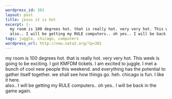```yaml
--- 
wordpress_id: 301
layout: post
title: jesus it is hot
excerpt: |-
  my room is 100 degrees hot. that is really hot. very very hot. This week is going to be exciting. I got KMFDM tickets. I am excited to juggle. I met a bunch of cool new people this weekend. and everything has the potential to gather itself together. we shall see how things go. heh. chicago is fun. I like it here. 
  also.. I will be getting my RULE computers.. oh yes.. I will be back in the g...
tags: juggle, chicago, computers
wordpress_url: http://new.nata2.org/?p=301
---
```

my room is 100 degrees hot. that is really hot. very very hot. This week is going to be exciting. I got KMFDM tickets. I am excited to juggle. I met a bunch of cool new people this weekend. and everything has the potential to gather itself together. we shall see how things go. heh. chicago is fun. I like it here. <br/>
also.. I will be getting my RULE computers.. oh yes.. I will be back in the game again.
